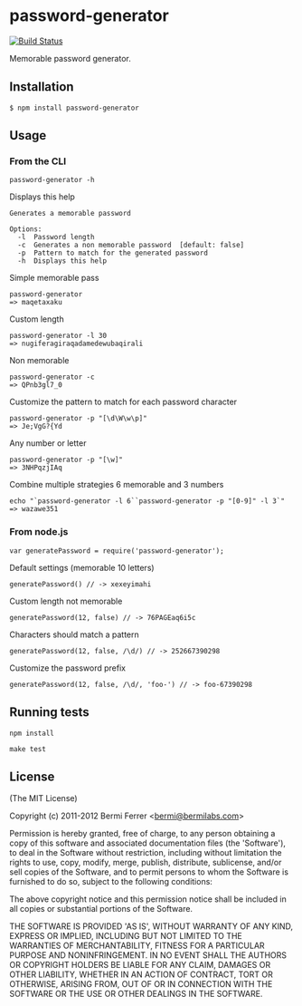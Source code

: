 # password-generator

[![Build Status](https://secure.travis-ci.org/bermi/password-generator.png?branch=master)](http://travis-ci.org/bermi/password-generator)

Memorable password generator.

## Installation

    $ npm install password-generator

## Usage

### From the CLI

    password-generator -h

Displays this help

    Generates a memorable password
    
    Options:
      -l  Password length
      -c  Generates a non memorable password  [default: false]
      -p  Pattern to match for the generated password
      -h  Displays this help

Simple memorable pass

    password-generator
    => maqetaxaku

Custom length

    password-generator -l 30
    => nugiferagiraqadamedewubaqirali

Non memorable

    password-generator -c
    => QPnb3gl7_0

Customize the pattern to match for each password character

    password-generator -p "[\d\W\w\p]"
    => Je;VgG?{Yd

Any number or letter

    password-generator -p "[\w]"
    => 3NHPqzjIAq

Combine multiple strategies 6 memorable and 3 numbers

    echo "`password-generator -l 6``password-generator -p "[0-9]" -l 3`"
    => wazawe351


### From node.js

    var generatePassword = require('password-generator');

Default settings (memorable 10 letters)

    generatePassword() // -> xexeyimahi

Custom length not memorable

    generatePassword(12, false) // -> 76PAGEaq6i5c

Characters should match a pattern

    generatePassword(12, false, /\d/) // -> 252667390298

Customize the password prefix

    generatePassword(12, false, /\d/, 'foo-') // -> foo-67390298


## Running tests

    npm install

    make test

## License 

(The MIT License)

Copyright (c) 2011-2012 Bermi Ferrer &lt;bermi@bermilabs.com&gt;

Permission is hereby granted, free of charge, to any person obtaining
a copy of this software and associated documentation files (the
'Software'), to deal in the Software without restriction, including
without limitation the rights to use, copy, modify, merge, publish,
distribute, sublicense, and/or sell copies of the Software, and to
permit persons to whom the Software is furnished to do so, subject to
the following conditions:

The above copyright notice and this permission notice shall be
included in all copies or substantial portions of the Software.

THE SOFTWARE IS PROVIDED 'AS IS', WITHOUT WARRANTY OF ANY KIND,
EXPRESS OR IMPLIED, INCLUDING BUT NOT LIMITED TO THE WARRANTIES OF
MERCHANTABILITY, FITNESS FOR A PARTICULAR PURPOSE AND NONINFRINGEMENT.
IN NO EVENT SHALL THE AUTHORS OR COPYRIGHT HOLDERS BE LIABLE FOR ANY
CLAIM, DAMAGES OR OTHER LIABILITY, WHETHER IN AN ACTION OF CONTRACT,
TORT OR OTHERWISE, ARISING FROM, OUT OF OR IN CONNECTION WITH THE
SOFTWARE OR THE USE OR OTHER DEALINGS IN THE SOFTWARE.